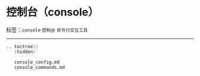 # 控制台（console）

标签：``console`` ``控制台`` ``命令行交互工具``

------------

```eval_rst
.. toctree::
   :hidden:

   console_config.md
   console_commands.md
```
